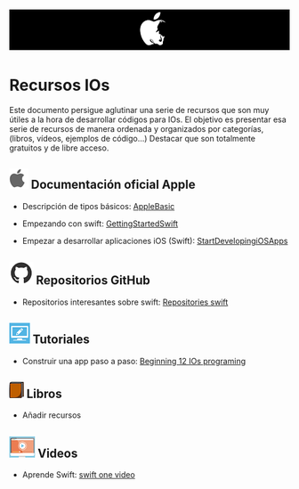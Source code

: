 # ![](https://github.com/FranHenriquez/otro/blob/master/apple-logo-secrets.jpg) 


# Recursos IOs


Este documento persigue aglutinar una serie de recursos que son muy útiles a la hora de desarrollar códigos para IOs. 
El objetivo es presentar esa serie de recursos de manera ordenada y organizados por categorías, (libros, vídeos, ejemplos de código…)
Destacar que son totalmente gratuitos y de libre acceso. 


## ![](https://github.com/FranHenriquez/otro/blob/master/apple.png) Documentación oficial Apple

* Descripción de tipos básicos: [AppleBasic](https://developer.apple.com/documentation/swift)

* Empezando con swift: [GettingStartedSwift](https://swift.org/getting-started/#installing-swift)

*  Empezar a desarrollar aplicaciones iOS (Swift): [StartDevelopingiOSApps](https://developer.apple.com/library/archive/referencelibrary/GettingStarted/DevelopiOSAppsSwift/index.html)


## ![](https://github.com/FranHenriquez/otro/blob/master/github-mark.png) Repositorios GitHub

* Repositorios interesantes sobre swift: [Repositories swift](https://github.com/apple)

## ![](https://github.com/FranHenriquez/otro/blob/master/images.png) Tutoriales

* Construir una app paso a paso: [Beginning 12 IOs programing](https://www.appcoda.com/learnswift)

## ![](https://github.com/FranHenriquez/otro/blob/master/libro.png) Libros

* Añadir recursos

## ![](https://github.com/FranHenriquez/otro/blob/master/videos.png) Videos 

* Aprende Swift: [swift one video](https://www.youtube.com/watch?v=6Zf79Ns8_oY)
